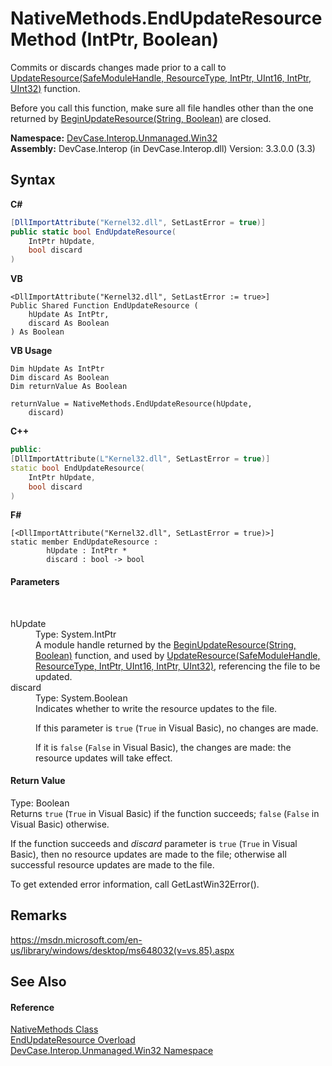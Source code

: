# NativeMethods.EndUpdateResource Method (IntPtr, Boolean)
 

Commits or discards changes made prior to a call to <a href="M_DevCase_Interop_Unmanaged_Win32_NativeMethods_UpdateResource">UpdateResource(SafeModuleHandle, ResourceType, IntPtr, UInt16, IntPtr, UInt32)</a> function. 

 Before you call this function, make sure all file handles other than the one returned by <a href="M_DevCase_Interop_Unmanaged_Win32_NativeMethods_BeginUpdateResource">BeginUpdateResource(String, Boolean)</a> are closed.

**Namespace:**&nbsp;<a href="N_DevCase_Interop_Unmanaged_Win32">DevCase.Interop.Unmanaged.Win32</a><br />**Assembly:**&nbsp;DevCase.Interop (in DevCase.Interop.dll) Version: 3.3.0.0 (3.3)

## Syntax

**C#**<br />
``` C#
[DllImportAttribute("Kernel32.dll", SetLastError = true)]
public static bool EndUpdateResource(
	IntPtr hUpdate,
	bool discard
)
```

**VB**<br />
``` VB
<DllImportAttribute("Kernel32.dll", SetLastError := true>]
Public Shared Function EndUpdateResource ( 
	hUpdate As IntPtr,
	discard As Boolean
) As Boolean
```

**VB Usage**<br />
``` VB Usage
Dim hUpdate As IntPtr
Dim discard As Boolean
Dim returnValue As Boolean

returnValue = NativeMethods.EndUpdateResource(hUpdate, 
	discard)
```

**C++**<br />
``` C++
public:
[DllImportAttribute(L"Kernel32.dll", SetLastError = true)]
static bool EndUpdateResource(
	IntPtr hUpdate, 
	bool discard
)
```

**F#**<br />
``` F#
[<DllImportAttribute("Kernel32.dll", SetLastError = true)>]
static member EndUpdateResource : 
        hUpdate : IntPtr * 
        discard : bool -> bool 

```


#### Parameters
&nbsp;<dl><dt>hUpdate</dt><dd>Type: System.IntPtr<br />A module handle returned by the <a href="M_DevCase_Interop_Unmanaged_Win32_NativeMethods_BeginUpdateResource">BeginUpdateResource(String, Boolean)</a> function, and used by <a href="M_DevCase_Interop_Unmanaged_Win32_NativeMethods_UpdateResource">UpdateResource(SafeModuleHandle, ResourceType, IntPtr, UInt16, IntPtr, UInt32)</a>, referencing the file to be updated.</dd><dt>discard</dt><dd>Type: System.Boolean<br />Indicates whether to write the resource updates to the file. 

 If this parameter is `true` (`True` in Visual Basic), no changes are made. 

 If it is `false` (`False` in Visual Basic), the changes are made: the resource updates will take effect.</dd></dl>

#### Return Value
Type: Boolean<br />Returns `true` (`True` in Visual Basic) if the function succeeds; `false` (`False` in Visual Basic) otherwise. 

 If the function succeeds and *discard* parameter is `true` (`True` in Visual Basic), then no resource updates are made to the file; otherwise all successful resource updates are made to the file. 

 To get extended error information, call GetLastWin32Error().

## Remarks
<a href="https://msdn.microsoft.com/en-us/library/windows/desktop/ms648032(v=vs.85).aspx" target="_blank">https://msdn.microsoft.com/en-us/library/windows/desktop/ms648032(v=vs.85).aspx</a>

## See Also


#### Reference
<a href="T_DevCase_Interop_Unmanaged_Win32_NativeMethods">NativeMethods Class</a><br /><a href="Overload_DevCase_Interop_Unmanaged_Win32_NativeMethods_EndUpdateResource">EndUpdateResource Overload</a><br /><a href="N_DevCase_Interop_Unmanaged_Win32">DevCase.Interop.Unmanaged.Win32 Namespace</a><br />